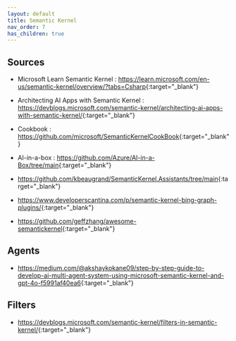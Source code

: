 ```yaml
---
layout: default
title: Semantic Kernel
nav_order: 7
has_children: true
---
```



## Sources

- Microsoft Learn Semantic Kernel : <https://learn.microsoft.com/en-us/semantic-kernel/overview/?tabs=Csharp>{:target="_blank"}

- Architecting AI Apps with Semantic Kernel : <https://devblogs.microsoft.com/semantic-kernel/architecting-ai-apps-with-semantic-kernel/>{:target="_blank"}
- Cookbook : <https://github.com/microsoft/SemanticKernelCookBook>{:target="_blank"}

- AI-in-a-box : <https://github.com/Azure/AI-in-a-Box/tree/main>{:target="_blank"}

- <https://github.com/kbeaugrand/SemanticKernel.Assistants/tree/main>{:target="_blank"}





- <https://www.developerscantina.com/p/semantic-kernel-bing-graph-plugins/>{:target="_blank"}



- <https://github.com/geffzhang/awesome-semantickernel>{:target="_blank"}

## Agents

- <https://medium.com/@akshaykokane09/step-by-step-guide-to-develop-ai-multi-agent-system-using-microsoft-semantic-kernel-and-gpt-4o-f5991af40ea6>{:target="_blank"}

## Filters

- <https://devblogs.microsoft.com/semantic-kernel/filters-in-semantic-kernel/>{:target="_blank"}
